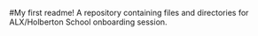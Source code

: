 #My first readme!
A repository containing files and directories for ALX/Holberton School onboarding session. 
